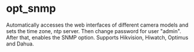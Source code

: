# opt_snmp
Automatically accesses the web interfaces of different camera models and sets the time zone, ntp server.
Then change password for user "admin".
After that, enables the SNMP option.
Supports Hikvision, Hiwatch, Optimus and Dahua.
